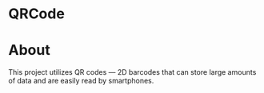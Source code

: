 # QRCode 


# About
This project utilizes QR codes — 2D barcodes that can store large amounts of data and are easily read by smartphones.
